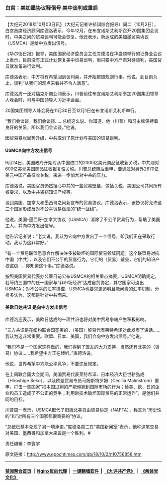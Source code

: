 ### 白宫：美加墨协议释信号 美中谈判或重启
------------------------

<p>
 【大纪元2018年10月03日讯】（大纪元记者许祯祺综合报导）周二（10月2日），白宫首席经济顾问库德洛表示，今年12月，在布宜诺斯艾利斯召开20国集团会议时，中美之间的贸易谈判可能会恢复。他还表示，新达成的美加墨贸易协议（USMCA）是给中方发出信号。
</p>
<p>
 《华尔街日报》报导，美国国家经济委员会主任库德洛在华盛顿举行的证券业会议上表示，目前没有正式计划恢复美中贸易谈判，但只要中方严肃对待谈判，美国官员就准备进行谈判。
</p>
<p>
 库德洛表示，中方将有希望回到谈判桌，并开始按照规则行事。他说，到目前为止，谈判“从我们的观点来看并不令人满意”。
</p>
<p>
 库德洛周一还对福克斯商业网表示，川普前往布宜诺斯艾利斯参加20国集团领导人峰会时，可与中国领导人习近平会面。
</p>
<p>
 20国集团领导人峰会将在11月30日至12月1日在布宜诺斯艾利斯举行。
</p>
<p>
 “我们会谈谈，我们会谈谈……总统这么说。你知道，他（川普）和习主席保持着良好的关系，所以我们会谈谈。”他说。
</p>
<p>
 因贸易紧张局势升级，中共取消了原计划与美国的贸易谈判。
</p>
<h4>
 USMCA向中方发出信号
</h4>
<p>
 9月24日，美国政府开始对从中国进口的2000亿美元商品征收新关税，中共则对600亿美元美国商品征收报复性关税。川普总统随后重申，要通过对另外2670亿美元中国产品征收关税，来进一步加大对中共的压力。
</p>
<p>
 库德洛说，美国官员仍然担心中共的一些贸易壁垒，包括关税、美国公司共同所有权要求，以及中共盗窃知识产权等。
</p>
<p>
 谈到美国、加拿大和墨西哥之间新宣布的贸易协议，库德洛表示，该协议将允许这三个国家形成反对不公平贸易做法的“统一战线”。
</p>
<p>
 他说，美国-墨西哥-加拿大协议（USMCA）消除了不公平贸易行为，帮助了美国工人，并向中方发出信号。
</p>
<p>
 他告诉记者说：“老实说，我认为它向中方发出了一个信号，即我们正在采取行动，我认为这非常好。”
</p>
<p>
 “有一个贸易联盟愿意合作解决许多被破坏的国际贸易领域问题。这个联盟将对抗中国（中共），以及它们不公平的贸易行为，它们的（贸易）壁垒，它们的知识产权盗窃……你知道这个事。”库德洛说。
</p>
<p>
 按照美国贸易代表办公室目前公布USMCA的相关重点摘要，USMCA明确规定，若缔约三国中的任一国家与“非市场经济”达成自贸协定，其它国家可退出USMCA；对不公平的汇率操控，USMCA也要求更透明且能问责的汇率机制。分析多认为，这都是针对中共而来。
</p>
<h4>
 美欧日达共识 是向中方发出信号
</h4>
<p>
 库德洛还表示，美欧日达成的一项共识也将对美中贸易争端产生积极影响。
</p>
<p>
 “三方共识是在纽约联合国签署的，（美国）贸易代表莱特希泽对此发表了讲话……我认为这非常重要。欧盟、日本、美国，我们会向中方发出信号。”他说。
</p>
<p>
 “我们不是一个国家这样做的，我们得到了盟友的大力支持，当然还有北美的（贸易）协议……我希望中方正在倾听。”库德洛说。
</p>
<p>
 他说，世界希望中方能公平竞争，不要违反规定。
</p>
<p>
 在上周联合国大会期间，美国贸易代表莱特希泽、日本经济大臣世耕弘成（Hiroshige Seko），以及欧盟贸易专员马姆斯特罗姆（Cecilia Malmstrom）重申，打击一些国家“把本国过剩的产能倾销到国际市场的行为；给美、欧、日的企业和员工造成了不公正的竞争；利用新技术破坏国际贸易的正常运作”，是他们共同的目标。
</p>
<p>
 川普周一表示，USMCA取代了旧版北美自由贸易协定（NAFTA），称其为“历史性的”和“对所有三个国家都很重要的”协议。
</p>
<p>
 “总统已基本兑现了另一项承诺。”库德洛周二在“美国新闻室”表示，他称这笔交易对美国、墨西哥和加拿大来说是一个胜利。#
</p>
<p>
 责任编辑：李寰宇
</p>

原文链接：http://www.epochtimes.com/gb/18/10/2/n10756858.htm


------------------------
#### [禁闻聚合首页](https://github.com/gfw-breaker/banned-news/blob/master/README.md) &nbsp;|&nbsp; [Nginx反向代理](https://github.com/gfw-breaker/open-proxy/blob/master/README.md) &nbsp;|&nbsp; [一键翻墙软件](https://github.com/gfw-breaker/nogfw/blob/master/README.md) &nbsp;|&nbsp; [《九评共产党》](https://github.com/gfw-breaker/9ping.md/blob/master/README.md#九评之一评共产党是什么) &nbsp;|&nbsp; [《解体党文化》](https://github.com/gfw-breaker/jtdwh.md/blob/master/README.md#绪论)